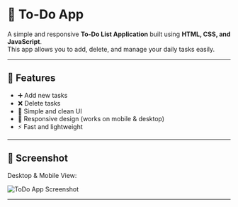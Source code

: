 # 📝 To-Do App

A simple and responsive **To-Do List Application** built using **HTML, CSS, and JavaScript**.  
This app allows you to add, delete, and manage your daily tasks easily.

---

## 🚀 Features
- ➕ Add new tasks
- ❌ Delete tasks
- 🎨 Simple and clean UI
- 📱 Responsive design (works on mobile & desktop)
- ⚡ Fast and lightweight

---

## 📸 Screenshot

Desktop & Mobile View:

![ToDo App Screenshot](A_digital_screenshot_displays_a_To-Do_List_web_app.png)

---